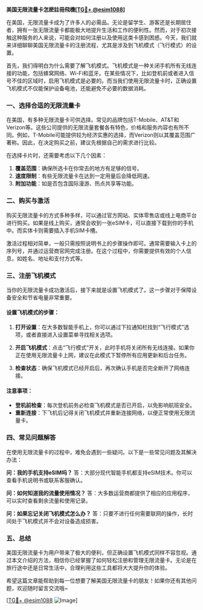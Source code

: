 **美国无限流量卡怎麽註冊飛機[[TG💪+ @esim1088](https://t.me/s/esim1088)]**

在美国，无限流量卡成为了许多人的必需品。无论是留学生、游客还是长期居住者，拥有一张无限流量卡都能极大地提升生活和工作的便利性。然而，对于初次接触这种服务的人来说，可能会对如何注册以及使用这类卡感到困惑。今天，我们就来详细聊聊美国无限流量卡的注册流程，尤其是涉及到飞机模式（飞行模式）的设置。

首先，我们得明白为什么需要了解飞机模式。飞机模式是一种关闭手机所有无线连接的功能，包括蜂窝网络、Wi-Fi和蓝牙。在某些情况下，比如登机前或者进入信号不佳的区域时，启用飞机模式是必要的。而当我们使用无限流量卡时，正确设置飞机模式不仅能保护设备电池，还能避免不必要的数据消耗。

### 一、选择合适的无限流量卡

在美国，有多种无限流量卡可供选择。常见的品牌包括T-Mobile、AT&T和Verizon等。这些公司提供的无限流量套餐各有特色，价格和服务内容也有所不同。例如，T-Mobile可能提供较为经济实惠的选择，而Verizon则以其覆盖范围广著称。因此，在决定购买之前，建议先根据自己的需求进行比较。

在选择卡片时，还需要考虑以下几个因素：
1. **覆盖范围**：确保所选卡在你常去的地方有足够的信号。
2. **速度限制**：有些无限流量卡在达到一定用量后会降低网速。
3. **附加功能**：如是否包含国际漫游、热点共享等功能。

### 二、购买与激活

购买无限流量卡的方式多种多样，可以通过官方网站、实体零售店或线上电商平台进行购买。如果是线上购买，通常会收到一张eSIM卡，可以直接下载到你的手机中。而实体卡则需要插入手机SIM卡槽。

激活过程相对简单，一般只需按照说明书上的步骤操作即可。通常需要输入卡上的序列号，并通过运营商官网完成注册。在这个过程中，你需要提供有效的个人信息，如姓名、地址和支付方式等。

### 三、注册飞机模式

当你的无限流量卡成功激活后，接下来就是设置飞机模式了。这一步骤对于保障设备安全和节省电量非常重要。

#### 设置飞机模式的步骤：

1. **打开设置**：在大多数智能手机上，你可以通过下拉通知栏找到“飞行模式”选项，或者直接进入设置菜单寻找相关选项。
   
2. **开启飞机模式**：点击“飞行模式”开关，此时手机将关闭所有无线连接。如果你正在使用无限流量卡上网，建议在此模式下暂停所有应用更新和后台任务。

3. **检查状态**：确保飞机模式已经开启后，再次确认手机是否完全断开了网络连接。

#### 注意事项：

- **登机前检查**：每次登机前务必检查飞机模式是否已开启，以免影响航班安全。
- **重新连接**：下飞机后记得关闭飞机模式并重新连接网络，以便正常使用无限流量卡。

### 四、常见问题解答

在使用无限流量卡的过程中，难免会遇到一些疑问。以下是一些常见问题及其解决办法：

**问：我的手机支持eSIM吗？**
答：大部分现代智能手机都支持eSIM技术。你可以查看手机说明书或联系客服确认。

**问：如何知道我的流量使用情况？**
答：大多数运营商都提供了相应的应用程序，可以实时查看剩余流量和使用记录。

**问：如果忘记关闭飞机模式怎么办？**
答：只要不进行任何需要联网的操作，长时间处于飞机模式并不会对设备造成损害。

### 五、总结

美国无限流量卡为用户带来了极大的便利，但正确设置飞机模式同样不容忽视。通过本文介绍的方法，相信你已经掌握了如何轻松注册和管理无限流量卡。无论是在旅行途中还是日常生活中，合理利用这些工具都将大大提升你的体验。

希望这篇文章能帮助到每一位想要了解美国无限流量卡的朋友！如果你还有其他问题，欢迎随时留言交流哦~

[[TG💪+ @esim1088](https://t.me/s/esim1088) ![Image](https://i.postimg.cc/4NQfJmqS/Snipaste-2025-05-13-00-14-12.png)]